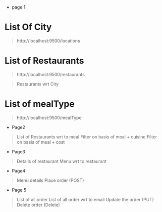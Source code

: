 * page 1
# List Of City
> http://localhost:9500/locations
# List of Restaurants
> http://localhost:9500/restaurants

> Restaurants wrt City
# List of mealType
> http://localhost:9500/mealType

* Page2
> List of Restaurants wrt to meal
> Filter on basis of meal + cuisine
> Filter on basis of meal + cost

* Page3
> Details of restaurant
> Menu wrt to restaurant

* Page4
> Menu details
> Place order (POST)

* Page 5
> List of all order
> List of all order wrt to email
> Update the order (PUT)
> Delete order (Delete)